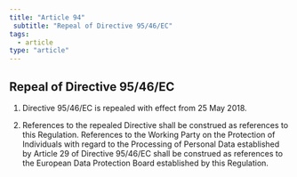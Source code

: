 ```yaml
---
title: "Article 94"
 subtitle: "Repeal of Directive 95/46/EC"
tags:
  - article
type: "article"
---
```

## Repeal of Directive 95/46/EC

1. Directive 95/46/EC is repealed with effect from 25 May 2018.

2. References to the repealed Directive shall be construed as references to this Regulation. References to the Working Party on the Protection of Individuals with regard to the Processing of Personal Data established by Article 29 of Directive 95/46/EC shall be construed as references to the European Data Protection Board established by this Regulation.
